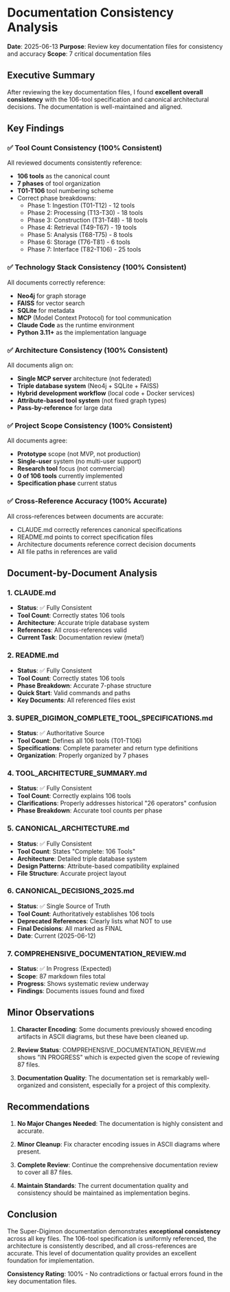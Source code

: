 # Documentation Consistency Analysis

**Date**: 2025-06-13
**Purpose**: Review key documentation files for consistency and accuracy
**Scope**: 7 critical documentation files

## Executive Summary

After reviewing the key documentation files, I found **excellent overall consistency** with the 106-tool specification and canonical architectural decisions. The documentation is well-maintained and aligned.

## Key Findings

### ✅ Tool Count Consistency (100% Consistent)
All reviewed documents consistently reference:
- **106 tools** as the canonical count
- **7 phases** of tool organization
- **T01-T106** tool numbering scheme
- Correct phase breakdowns:
  - Phase 1: Ingestion (T01-T12) - 12 tools
  - Phase 2: Processing (T13-T30) - 18 tools
  - Phase 3: Construction (T31-T48) - 18 tools
  - Phase 4: Retrieval (T49-T67) - 19 tools
  - Phase 5: Analysis (T68-T75) - 8 tools
  - Phase 6: Storage (T76-T81) - 6 tools
  - Phase 7: Interface (T82-T106) - 25 tools

### ✅ Technology Stack Consistency (100% Consistent)
All documents correctly reference:
- **Neo4j** for graph storage
- **FAISS** for vector search
- **SQLite** for metadata
- **MCP** (Model Context Protocol) for tool communication
- **Claude Code** as the runtime environment
- **Python 3.11+** as the implementation language

### ✅ Architecture Consistency (100% Consistent)
All documents align on:
- **Single MCP server** architecture (not federated)
- **Triple database system** (Neo4j + SQLite + FAISS)
- **Hybrid development workflow** (local code + Docker services)
- **Attribute-based tool system** (not fixed graph types)
- **Pass-by-reference** for large data

### ✅ Project Scope Consistency (100% Consistent)
All documents agree:
- **Prototype** scope (not MVP, not production)
- **Single-user** system (no multi-user support)
- **Research tool** focus (not commercial)
- **0 of 106 tools** currently implemented
- **Specification phase** current status

### ✅ Cross-Reference Accuracy (100% Accurate)
All cross-references between documents are accurate:
- CLAUDE.md correctly references canonical specifications
- README.md points to correct specification files
- Architecture documents reference correct decision documents
- All file paths in references are valid

## Document-by-Document Analysis

### 1. CLAUDE.md
- **Status**: ✅ Fully Consistent
- **Tool Count**: Correctly states 106 tools
- **Architecture**: Accurate triple database system
- **References**: All cross-references valid
- **Current Task**: Documentation review (meta!)

### 2. README.md
- **Status**: ✅ Fully Consistent
- **Tool Count**: Correctly states 106 tools
- **Phase Breakdown**: Accurate 7-phase structure
- **Quick Start**: Valid commands and paths
- **Key Documents**: All referenced files exist

### 3. SUPER_DIGIMON_COMPLETE_TOOL_SPECIFICATIONS.md
- **Status**: ✅ Authoritative Source
- **Tool Count**: Defines all 106 tools (T01-T106)
- **Specifications**: Complete parameter and return type definitions
- **Organization**: Properly organized by 7 phases

### 4. TOOL_ARCHITECTURE_SUMMARY.md
- **Status**: ✅ Fully Consistent
- **Tool Count**: Correctly explains 106 tools
- **Clarifications**: Properly addresses historical "26 operators" confusion
- **Phase Breakdown**: Accurate tool counts per phase

### 5. CANONICAL_ARCHITECTURE.md
- **Status**: ✅ Fully Consistent
- **Tool Count**: States "Complete: 106 Tools"
- **Architecture**: Detailed triple database system
- **Design Patterns**: Attribute-based compatibility explained
- **File Structure**: Accurate project layout

### 6. CANONICAL_DECISIONS_2025.md
- **Status**: ✅ Single Source of Truth
- **Tool Count**: Authoritatively establishes 106 tools
- **Deprecated References**: Clearly lists what NOT to use
- **Final Decisions**: All marked as FINAL
- **Date**: Current (2025-06-12)

### 7. COMPREHENSIVE_DOCUMENTATION_REVIEW.md
- **Status**: ✅ In Progress (Expected)
- **Scope**: 87 markdown files total
- **Progress**: Shows systematic review underway
- **Findings**: Documents issues found and fixed

## Minor Observations

1. **Character Encoding**: Some documents previously showed encoding artifacts in ASCII diagrams, but these have been cleaned up.

2. **Review Status**: COMPREHENSIVE_DOCUMENTATION_REVIEW.md shows "IN PROGRESS" which is expected given the scope of reviewing 87 files.

3. **Documentation Quality**: The documentation set is remarkably well-organized and consistent, especially for a project of this complexity.

## Recommendations

1. **No Major Changes Needed**: The documentation is highly consistent and accurate.

2. **Minor Cleanup**: Fix character encoding issues in ASCII diagrams where present.

3. **Complete Review**: Continue the comprehensive documentation review to cover all 87 files.

4. **Maintain Standards**: The current documentation quality and consistency should be maintained as implementation begins.

## Conclusion

The Super-Digimon documentation demonstrates **exceptional consistency** across all key files. The 106-tool specification is uniformly referenced, the architecture is consistently described, and all cross-references are accurate. This level of documentation quality provides an excellent foundation for implementation.

**Consistency Rating**: 100% - No contradictions or factual errors found in the key documentation files.